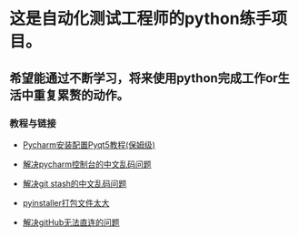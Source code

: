 
# 这是自动化测试工程师的python练手项目。
## 希望能通过不断学习，将来使用python完成工作or生活中重复累赘的动作。


### 教程与链接
- [Pycharm安装配置Pyqt5教程(保姆级)](https://blog.csdn.net/weixin_47406082/article/details/134234802?ops_request_misc=%257B%2522request%255Fid%2522%253A%2522923C14F3-6A94-461E-82E2-A4E6098C825B%2522%252C%2522scm%2522%253A%252220140713.130102334..%2522%257D&request_id=923C14F3-6A94-461E-82E2-A4E6098C825B&biz_id=0&utm_medium=distribute.pc_search_result.none-task-blog-2~all~top_positive~default-2-134234802-null-null.142^v100^pc_search_result_base8&utm_term=pyqt5%E5%AE%89%E8%A3%85%E6%95%99%E7%A8%8B&spm=1018.2226.3001.4187)

- [解决pycharm控制台的中文乱码问题](https://blog.csdn.net/weixin_42455006/article/details/121309747?ops_request_misc=%257B%2522request%255Fid%2522%253A%252269F45C68-DB5C-47AA-B138-90721D34B4CA%2522%252C%2522scm%2522%253A%252220140713.130102334..%2522%257D&request_id=69F45C68-DB5C-47AA-B138-90721D34B4CA&biz_id=0&utm_medium=distribute.pc_search_result.none-task-blog-2~all~sobaiduend~default-2-121309747-null-null.142^v100^pc_search_result_base8&utm_term=pycharm%E6%8E%A7%E5%88%B6%E5%8F%B0%E6%98%BE%E7%A4%BA%E4%B8%AD%E6%96%87%E4%B9%B1%E7%A0%81&spm=1018.2226.3001.4187)

- [解决git stash的中文乱码问题](https://blog.csdn.net/qq_53123875/article/details/144389876?utm_source=miniapp_weixin)

- [pyinstaller打包文件太大](https://blog.csdn.net/JiuShu110/article/details/132625538?ops_request_misc=%257B%2522request%255Fid%2522%253A%252215fb1b4cd4cb768ed2437fb83d9d777b%2522%252C%2522scm%2522%253A%252220140713.130102334..%2522%257D&request_id=15fb1b4cd4cb768ed2437fb83d9d777b&biz_id=0&utm_medium=distribute.pc_search_result.none-task-blog-2~all~top_positive~default-1-132625538-null-null.142^v100^pc_search_result_base9&utm_term=pyinstaller%E6%89%93%E5%8C%85%E6%96%87%E4%BB%B6%E5%A4%AA%E5%A4%A7&spm=1018.2226.3001.4187)

- [解决gitHub无法直连的问题](https://blog.csdn.net/JiuShu110/article/details/132625538?ops_request_misc=%257B%2522request%255Fid%2522%253A%252215fb1b4cd4cb768ed2437fb83d9d777b%2522%252C%2522scm%2522%253A%252220140713.130102334..%2522%257D&request_id=15fb1b4cd4cb768ed2437fb83d9d777b&biz_id=0&utm_medium=distribute.pc_search_result.none-task-blog-2~all~top_positive~default-1-132625538-null-null.142^v100^pc_search_result_base9&utm_term=pyinstaller%E6%89%93%E5%8C%85%E6%96%87%E4%BB%B6%E5%A4%AA%E5%A4%A7&spm=1018.2226.3001.4187)

